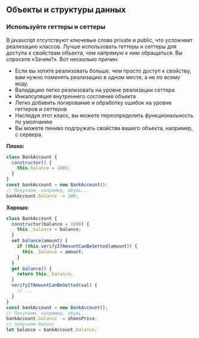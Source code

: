 ## Объекты и структуры данных
### Используйте геттеры и сеттеры
В javascript отсутствуют ключевые слова private и public, что усложняет реализацию классов. Лучше использовать геттеры и сеттеры для доступа к свойствам объекта, чем напрямую к ним обращаться. Вы спросите «Зачем?». Вот несколько причин:
* Если вы хотите реализовать больше, чем просто доступ к свойству, вам нужно поменять реализацию в одном месте, а не по всему коду.
* Валидацию легко реализовать на уровне реализации сеттера
* Инкапсуляция внутреннего состояния объекта
* Легко добавить логирование и обработку ошибок на уровне геттеров и сеттеров
* Наследуя этот класс, вы можете переопределить функциональность по умолчанию
* Вы можете лениво подгружать свойства вашего объекта, например, с сервера.

**Плохо:**
```javascript
class BankAccount {
  constructor() {
    this.balance = 1000;
  }
}
const bankAccount = new BankAccount();
// Покупаем, например, обувь...
bankAccount.balance -= 100;
```

**Хорошо:**
```javascript
class BankAccount {
  constructor(balance = 1000) {
    this._balance = balance;
  }
  set balance(amount) {
    if (this.verifyIfAmountCanBeSetted(amount)) {
      this._balance = amount;
    }
  }
  get balance() {
    return this._balance;
  }
  verifyIfAmountCanBeSetted(val) {
    // ...
  }
}
const bankAccount = new BankAccount();
// Покупаем, например, обувь...
bankAccount.balance -= shoesPrice;
// получаем баланс
let balance = bankAccount.balance;
```